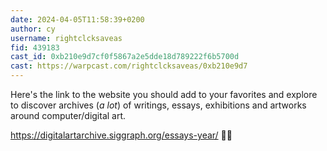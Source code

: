 ```yaml
---
date: 2024-04-05T11:58:39+0200
author: cy
username: rightclcksaveas
fid: 439183
cast_id: 0xb210e9d7cf0f5867a2e5dde18d789222f6b5700d
cast: https://warpcast.com/rightclcksaveas/0xb210e9d7
---
```

Here's the link to the website you should add to your favorites and explore to discover archives (*a lot*) of writings, essays, exhibitions and artworks around computer/digital art.  
  
https://digitalartarchive.siggraph.org/essays-year/ ✌🏼  
